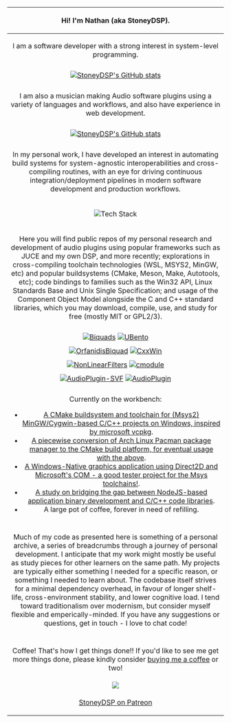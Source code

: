 | <p>Hi! I'm Nathan (aka StoneyDSP).</p>  |
| :-: |
| <p>I am a software developer with a strong interest in system-level programming.</p> |
| |
| [![StoneyDSP's GitHub stats](https://github-readme-stats-lvkklpsn0-stoneydsp.vercel.app/api?username=StoneyDSP&show_icons=true&theme=transparent)](https://github.com/StoneyDSP/github-readme-stats) |
| |
| <p>I am also a musician making Audio software plugins using a variety of languages and workflows, and also have experience in web development.</p> |
| |
| [![StoneyDSP's GitHub stats](https://github-readme-stats-lvkklpsn0-stoneydsp.vercel.app/api/top-langs/?username=StoneyDSP&langs_count=8&show_icons=true&theme=transparent&hide=tex,html)](https://github.com/StoneyDSP/github-readme-stats) |
| |
| <p>In my personal work, I have developed an interest in automating build systems for system-agnostic interoperabilities and cross-compiling routines, with an eye for driving continuous integration/deployment pipelines in modern software development and production workflows.</p> |
| <p align="center"><img src="https://skillicons.dev/icons?i=cpp,c,cmake,js,ts,html,css,nodejs&perline=4" alt="Tech Stack" /></p> |
| <p>Here you will find public repos of my personal research and development of audio plugins using popular frameworks such as JUCE and my own DSP, and more recently; explorations in cross-compiling toolchain technologies (WSL, MSYS2, MinGW, etc) and popular buildsystems (CMake, Meson, Make, Autotools, etc); code bindings to families such as the Win32 API, Linux Standards Base and Unix Single Specification; and usage of the Component Object Model alongside the C and C++ standard libraries, which you may download, compile, use, and study for free (mostly MIT or GPL2/3).</p> |
| |
| [![Biquads](https://github-readme-stats-lvkklpsn0-stoneydsp.vercel.app/api/pin/?username=StoneyDSP&repo=Biquads&theme=transparent)](https://github.com/StoneyDSP/Biquads) [![UBento](https://github-readme-stats-lvkklpsn0-stoneydsp.vercel.app/api/pin/?username=StoneyDSP&repo=UBento&theme=transparent)](https://github.com/StoneyDSP/UBento) |
| |
| [![OrfanidisBiquad](https://github-readme-stats-lvkklpsn0-stoneydsp.vercel.app/api/pin/?username=StoneyDSP&repo=OrfanidisBiquad&theme=transparent)](https://github.com/StoneyDSP/OrfanidisBiquad) [![CxxWin](https://github-readme-stats-lvkklpsn0-stoneydsp.vercel.app/api/pin/?username=StoneyDSP&repo=CxxWin&theme=transparent)](https://github.com/StoneyDSP/CxxWin) |
| |
| [![NonLinearFilters](https://github-readme-stats-lvkklpsn0-stoneydsp.vercel.app/api/pin/?username=StoneyDSP&repo=NonLinearFilters&theme=transparent)](https://github.com/StoneyDSP/NonLinearFilters) [![cmodule](https://github-readme-stats-lvkklpsn0-stoneydsp.vercel.app/api/pin/?username=StoneyDSP&repo=cmodule&theme=transparent)](https://github.com/StoneyDSP/cmodule) |
| |
| [![AudioPlugin-SVF](https://github-readme-stats-lvkklpsn0-stoneydsp.vercel.app/api/pin/?username=StoneyDSP&repo=AudioPlugin-SVF&theme=transparent)](https://github.com/StoneyDSP/AudioPlugin-SVF) [![AudioPlugin](https://github-readme-stats-lvkklpsn0-stoneydsp.vercel.app/api/pin/?username=StoneyDSP&repo=AudioPlugin&theme=transparent)](https://github.com/StoneyDSP/AudioPlugin) |
| |
| <p align="centre">Currently on the workbench:</p><p align="left"><ul><li><a href="https://github.com/StoneyDSP/MSYS2-toolchain.git">A CMake buildsystem and toolchain for (Msys2) MinGW/Cygwin-based C/C++ projects on Windows, inspired by microsoft vcpkg</a>.</li><li><a href="https://github.com/StoneyDSP/MSYS2-libconfig.git">A piecewise conversion of Arch Linux Pacman package manager to the CMake build platform, for eventual usage with the above</a>.</li><li><a href="https://github.com/StoneyDSP/CxxWin.git">A Windows-Native graphics application using Direct2D and Microsoft's COM - a good tester project for the Msys toolchains!</a>.</li><li><a href="https://github.com/cmodules/cmodules">A study on bridging the gap between NodeJS-based application binary development and C/C++ code libraries</a>.</li><li>A large pot of coffee, forever in need of refilling.</li></ul></p> |
| |
| <p>Much of my code as presented here is something of a personal archive, a series of breadcrumbs through a journey of personal development. I anticipate that my work might mostly be useful as study pieces for other learners on the same path. My projects are typically either something I needed for a specific reason, or something I needed to learn about. The codebase itself strives for a minimal dependency overhead, in favour of longer shelf-life, cross-environment stability, and lower cognitive load. I tend toward traditionalism over modernism, but consider myself flexible and emperically-minded. If you have any suggestions or questions, get in touch - I love to chat code!</p>  |
| |
| <p>Coffee! That's how I get things done!! If you'd like to see me get more things done, please kindly consider <a href="https://www.patreon.com/bePatron?u=8549187" data-patreon-widget-type="become-patron-button">buying me a coffee</a> or two!</p> |
| <a href= "https://paypal.me/StoneyDSPAudio?country.x=ES&locale.x=en_US"><img src="https://www.paypalobjects.com/en_US/i/btn/btn_donate_SM.gif"/></a> |
| <a href="https://www.patreon.com/bePatron?u=8549187" data-patreon-widget-type="become-patron-button"><p>StoneyDSP on Patreon</p></a> |

